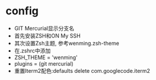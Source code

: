 # config
* GIT Mercurial显示分支名
* 首先安装ZSH和ON My SSH
* 其次设置Zsh主题, 参考wenming.zsh-theme
* 在.zshrc中添加
* ZSH_THEME = 'wenming'
* plugins = (git mercurial)
* 重置Iterm2配色:defaults delete com.googlecode.iterm2
